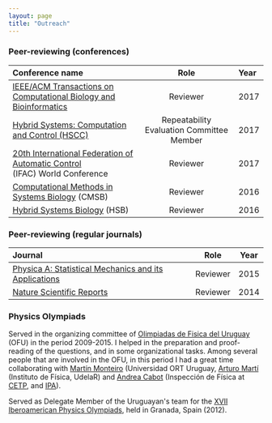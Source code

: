 ```yaml
---
layout: page
title: "Outreach"
---
```



           
### Peer-reviewing (conferences)

| Conference name | Role | Year |
|:-----|:-----:|:------|
|[IEEE/ACM Transactions on Computational Biology and Bioinformatics](http://ieeexplore.ieee.org/xpl/RecentIssue.jsp?punumber=8857)|Reviewer|2017|
| [Hybrid Systems: Computation and Control (HSCC)](http://hscc2017.ece.illinois.edu/cfpb.html) | Repeatability Evaluation Committee Member | 2017 |
| [20th International Federation of Automatic Control](https://www.ifac2017.org/) <br> (IFAC) World Conference  | Reviewer | 2017 |
| [Computational Methods in Systems Biology](https://www.cl.cam.ac.uk/events/cmsb2016/) (CMSB)| Reviewer | 2016 |
| [Hybrid Systems Biology](http://hsb2016.imag.fr/) (HSB) | Reviewer | 2016 |

     
      
### Peer-reviewing (regular journals)

| Journal |  Role |  Year |
|:-----|:-----:|:-----:|
| [Physica A: Statistical Mechanics and its Applications](https://www.journals.elsevier.com/physica-a-statistical-mechanics-and-its-applications) | Reviewer | 2015 |
| [Nature Scientific Reports](http://www.nature.com/srep/) | Reviewer | 2014|


### Physics Olympiads

Served in the organizing committee of [Olimpiadas de Fisica del Uruguay](http://olimp-fisica.blogspot.fr/) (OFU) in the period 2009-2015. I helped in the preparation and proof-reading of the questions, and in some organizational tasks. Among several people that are involved in the OFU, in this period I had a great time collaborating with [Martín Monteiro](http://fisicamartin.blogspot.com/) (Universidad ORT Uruguay, [Arturo Martí](http://www.fisica.edu.uy/~marti/) (Instituto de Física, UdelaR) and [Andrea Cabot](https://twitter.com/andreacabot) (Inspección de Física at [CETP](https://inspeccionfisica.jimdo.com/contacto/), and [IPA](http://ipa.cfe.edu.uy/)).

Served as Delegate Member of the Uruguayan's team for the [XVII Iberoamerican Physics Olympiads](https://es.wikipedia.org/wiki/Olimpiada_Iberoamericana_de_F%C3%ADsica), held in Granada, Spain (2012).

<!-- agregar items cf. cvfr.pdf -->
